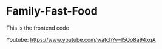 # Family-Fast-Food

This is the frontend code

Youtube: https://www.youtube.com/watch?v=I5Qo8a94xqA
